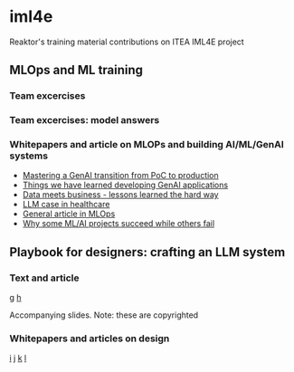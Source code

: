 # iml4e

Reaktor's training material contributions on ITEA IML4E project

## MLOps and ML training

### Team excercises 

### Team excercises: model answers 

### Whitepapers and article on MLOPs and building AI/ML/GenAI systems 

- [Mastering a GenAI transition from PoC to production](https://www.reaktor.com/whitepaper/mastering-a-genai-transition-from-poc-to-production)
- [Things we have learned developing GenAI applications](https://www.reaktor.com/articles/five-things-we-ve-learned-developing-genai-applications)
- [Data meets business - lessons learned the hard way](https://www.reaktor.com/articles/data-meets-business-lessons-learned-the-hard-way)
- [LLM case in healthcare](https://www.reaktor.com/articles/llms-are-turning-science-fiction-to-science-reality-a-case-in-healthcare)
- [General article in MLOps](https://www.reaktor.com/articles/mlops-making-machine-learning-production-work)
- [Why some ML/AI projects succeed while others fail](https://www.reaktor.com/articles/why-some-ai-projects-succeed-while-others-fail) 

## Playbook for designers: crafting an LLM system 

### Text and article 

[g](https://www.reaktor.com/articles/crafting-llm-powered-interactions-design-principles-for-natural-language-user-interfaces)
[h](https://www.reaktor.com/articles/designing-disruptive-genai-services)

Accompanying slides. Note: these are copyrighted 

### Whitepapers and articles on design  

[i](https://www.reaktor.com/articles/ai-is-a-solution-in-search-of-a-problem)
[j](https://www.reaktor.com/articles/train-yourself-not-the-model-a-designer-s-view-on-language-models)
[k](https://www.reaktor.com/articles/designing-disruptive-genai-services)
[l](https://www.reaktor.com/articles/designing-with-prompts-ai-s-impact-on-the-creative-process)

